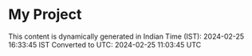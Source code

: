 # My Project

This content is dynamically generated in Indian Time (IST): 2024-02-25 16:33:45 IST
Converted to UTC: 2024-02-25 11:03:45 UTC

